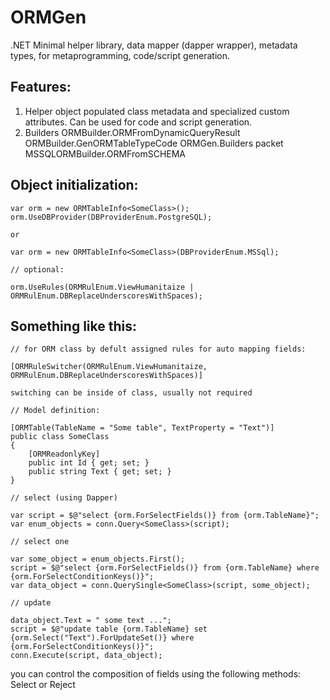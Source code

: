 # ORMGen
 .NET Minimal helper library, data mapper (dapper wrapper), metadata types, for metaprogramming, code/script generation.


Features:
--------
1. Helper object populated class metadata and specialized custom attributes.
Can be used for code and script generation.
2. Builders
    ORMBuilder.ORMFromDynamicQueryResult
    ORMBuilder.GenORMTableTypeCode
ORMGen.Builders packet
    MSSQLORMBuilder.ORMFromSCHEMA

Object initialization:
--------

```
var orm = new ORMTableInfo<SomeClass>();
orm.UseDBProvider(DBProviderEnum.PostgreSQL);

or

var orm = new ORMTableInfo<SomeClass>(DBProviderEnum.MSSql);

// optional:

orm.UseRules(ORMRulEnum.ViewHumanitaize | ORMRulEnum.DBReplaceUnderscoresWithSpaces);

```

Something like this:
--------


```
// for ORM class by defult assigned rules for auto mapping fields:

[ORMRuleSwitcher(ORMRulEnum.ViewHumanitaize, ORMRulEnum.DBReplaceUnderscoresWithSpaces)]

switching can be inside of class, usually not required

// Model definition:

[ORMTable(TableName = "Some table", TextProperty = "Text")]
public class SomeClass
{
    [ORMReadonlyKey]
    public int Id { get; set; }
    public string Text { get; set; }
}

// select (using Dapper)

var script = $@"select {orm.ForSelectFields()} from {orm.TableName}";
var enum_objects = conn.Query<SomeClass>(script);

// select one

var some_object = enum_objects.First();
script = $@"select {orm.ForSelectFields()} from {orm.TableName} where {orm.ForSelectConditionKeys()}";
var data_object = conn.QuerySingle<SomeClass>(script, some_object);

// update

data_object.Text = " some text ...";
script = $@"update table {orm.TableName} set {orm.Select("Text").ForUpdateSet()} where {orm.ForSelectConditionKeys()}";
conn.Execute(script, data_object);
```

you can control the composition of fields using the following methods: Select or Reject